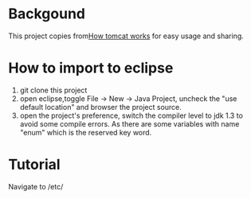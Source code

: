 # Backgound

This project copies from[How tomcat works](http://www.brainysoftware.com/9780975212806;jsessionid=5ADF8941C3AFFF75D29B0693209B6E81) for easy usage and sharing.

# How to import to eclipse 

1. git clone this project 
1. open eclipse,toggle File -> New -> Java Project, uncheck the "use default location" and browser the project source.
1. open the project's preference, switch the compiler level to jdk 1.3 to avoid some compile errors. As there are some variables with name "enum" which is the reserved key word.

# Tutorial

Navigate to /etc/

